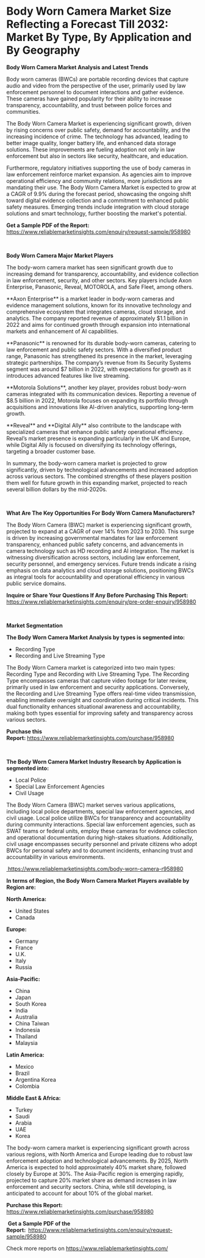 <p><h1>Body Worn Camera Market Size Reflecting a Forecast Till 2032: Market By Type, By Application and By Geography</h1></p><p><strong>Body Worn Camera Market Analysis and Latest Trends</strong></p>
<p><p>Body worn cameras (BWCs) are portable recording devices that capture audio and video from the perspective of the user, primarily used by law enforcement personnel to document interactions and gather evidence. These cameras have gained popularity for their ability to increase transparency, accountability, and trust between police forces and communities.</p><p>The Body Worn Camera Market is experiencing significant growth, driven by rising concerns over public safety, demand for accountability, and the increasing incidence of crime. The technology has advanced, leading to better image quality, longer battery life, and enhanced data storage solutions. These improvements are fueling adoption not only in law enforcement but also in sectors like security, healthcare, and education.</p><p>Furthermore, regulatory initiatives supporting the use of body cameras in law enforcement reinforce market expansion. As agencies aim to improve operational efficiency and community relations, more jurisdictions are mandating their use. The Body Worn Camera Market is expected to grow at a CAGR of 9.9% during the forecast period, showcasing the ongoing shift toward digital evidence collection and a commitment to enhanced public safety measures. Emerging trends include integration with cloud storage solutions and smart technology, further boosting the market's potential.</p></p>
<p><strong>Get a Sample PDF of the Report:&nbsp;</strong> <a href="https://www.reliablemarketinsights.com/enquiry/request-sample/958980?utm_campaign=2176&utm_medium=2&utm_source=Github&utm_content=ia&utm_term=06022025&utm_id=body-worn-camera">https://www.reliablemarketinsights.com/enquiry/request-sample/958980</a></p>
<p>&nbsp;</p>
<p><strong>Body Worn Camera Major Market Players</strong></p>
<p><p>The body-worn camera market has seen significant growth due to increasing demand for transparency, accountability, and evidence collection in law enforcement, security, and other sectors. Key players include Axon Enterprise, Panasonic, Reveal, MOTOROLA, and Safe Fleet, among others.</p><p>**Axon Enterprise** is a market leader in body-worn cameras and evidence management solutions, known for its innovative technology and comprehensive ecosystem that integrates cameras, cloud storage, and analytics. The company reported revenue of approximately $1.1 billion in 2022 and aims for continued growth through expansion into international markets and enhancement of AI capabilities.</p><p>**Panasonic** is renowned for its durable body-worn cameras, catering to law enforcement and public safety sectors. With a diversified product range, Panasonic has strengthened its presence in the market, leveraging strategic partnerships. The company’s revenue from its Security Systems segment was around $7 billion in 2022, with expectations for growth as it introduces advanced features like live streaming.</p><p>**Motorola Solutions**, another key player, provides robust body-worn cameras integrated with its communication devices. Reporting a revenue of $8.5 billion in 2022, Motorola focuses on expanding its portfolio through acquisitions and innovations like AI-driven analytics, supporting long-term growth.</p><p>**Reveal** and **Digital Ally** also contribute to the landscape with specialized cameras that enhance public safety operational efficiency. Reveal’s market presence is expanding particularly in the UK and Europe, while Digital Ally is focused on diversifying its technology offerings, targeting a broader customer base.</p><p>In summary, the body-worn camera market is projected to grow significantly, driven by technological advancements and increased adoption across various sectors. The combined strengths of these players position them well for future growth in this expanding market, projected to reach several billion dollars by the mid-2020s.</p></p>
<p>&nbsp;</p>
<p><strong>What Are The Key Opportunities For Body Worn Camera Manufacturers?</strong></p>
<p><p>The Body Worn Camera (BWC) market is experiencing significant growth, projected to expand at a CAGR of over 14% from 2023 to 2030. This surge is driven by increasing governmental mandates for law enforcement transparency, enhanced public safety concerns, and advancements in camera technology such as HD recording and AI integration. The market is witnessing diversification across sectors, including law enforcement, security personnel, and emergency services. Future trends indicate a rising emphasis on data analytics and cloud storage solutions, positioning BWCs as integral tools for accountability and operational efficiency in various public service domains.</p></p>
<p><strong>Inquire or Share Your Questions If Any Before Purchasing This Report:</strong> <a href="https://www.reliablemarketinsights.com/enquiry/pre-order-enquiry/958980?utm_campaign=2176&utm_medium=2&utm_source=Github&utm_content=ia&utm_term=06022025&utm_id=body-worn-camera">https://www.reliablemarketinsights.com/enquiry/pre-order-enquiry/958980</a></p>
<p>&nbsp;</p>
<p><strong>Market Segmentation</strong></p>
<p><strong>The Body Worn Camera Market Analysis by types is segmented into:</strong></p>
<p><ul><li>Recording Type</li><li>Recording and Live Streaming Type</li></ul></p>
<p><p>The Body Worn Camera market is categorized into two main types: Recording Type and Recording with Live Streaming Type. The Recording Type encompasses cameras that capture video footage for later review, primarily used in law enforcement and security applications. Conversely, the Recording and Live Streaming Type offers real-time video transmission, enabling immediate oversight and coordination during critical incidents. This dual functionality enhances situational awareness and accountability, making both types essential for improving safety and transparency across various sectors.</p></p>
<p><strong>Purchase this Report:&nbsp;</strong><a href="https://www.reliablemarketinsights.com/purchase/958980?utm_campaign=2176&utm_medium=2&utm_source=Github&utm_content=ia&utm_term=06022025&utm_id=body-worn-camera">https://www.reliablemarketinsights.com/purchase/958980</a></p>
<p>&nbsp;</p>
<p><strong>The Body Worn Camera Market Industry Research by Application is segmented into:</strong></p>
<p><ul><li>Local Police</li><li>Special Law Enforcement Agencies</li><li>Civil Usage</li></ul></p>
<p><p>The Body Worn Camera (BWC) market serves various applications, including local police departments, special law enforcement agencies, and civil usage. Local police utilize BWCs for transparency and accountability during community interactions. Special law enforcement agencies, such as SWAT teams or federal units, employ these cameras for evidence collection and operational documentation during high-stakes situations. Additionally, civil usage encompasses security personnel and private citizens who adopt BWCs for personal safety and to document incidents, enhancing trust and accountability in various environments.</p></p>
<p><a href="https://www.reliablemarketinsights.com/body-worn-camera-r958980?utm_campaign=2176&utm_medium=2&utm_source=Github&utm_content=ia&utm_term=06022025&utm_id=body-worn-camera">&nbsp;https://www.reliablemarketinsights.com/body-worn-camera-r958980</a></p>
<p><strong>In terms of Region, the Body Worn Camera Market Players available by Region are:</strong></p>
<p>
    <p> <strong> North America: </strong>
        <ul>
            <li>United States</li>
            <li>Canada</li>
        </ul>
        </p> 
    <p> <strong> Europe: </strong>
        <ul>
            <li>Germany</li>
            <li>France</li>
            <li>U.K.</li>
            <li>Italy</li>
            <li>Russia</li>
        </ul>
        </p> 
    <p> <strong> Asia-Pacific: </strong>
        <ul>
            <li>China</li>
            <li>Japan</li>
            <li>South Korea</li>
            <li>India</li>
            <li>Australia</li>
            <li>China Taiwan</li>
            <li>Indonesia</li>
            <li>Thailand</li>
            <li>Malaysia</li>
        </ul>
        </p> 
    <p> <strong> Latin America: </strong>
        <ul>
            <li>Mexico</li>
            <li>Brazil</li>
            <li>Argentina Korea</li>
            <li>Colombia</li>
        </ul>
        </p> 
    <p> <strong> Middle East & Africa: </strong>
        <ul>
            <li>Turkey</li>
            <li>Saudi</li>
            <li>Arabia</li>
            <li>UAE</li>
            <li>Korea</li>
        </ul>
    </p>
    </p>
<p><p>The body-worn camera market is experiencing significant growth across various regions, with North America and Europe leading due to robust law enforcement adoption and technological advancements. By 2025, North America is expected to hold approximately 40% market share, followed closely by Europe at 30%. The Asia-Pacific region is emerging rapidly, projected to capture 20% market share as demand increases in law enforcement and security sectors. China, while still developing, is anticipated to account for about 10% of the global market.</p></p>
<p><strong>Purchase this Report: </strong><a href="https://www.reliablemarketinsights.com/purchase/958980?utm_campaign=2176&utm_medium=2&utm_source=Github&utm_content=ia&utm_term=06022025&utm_id=body-worn-camera">https://www.reliablemarketinsights.com/purchase/958980</a></p>
<p>&nbsp;<strong>Get a Sample PDF of the Report:&nbsp;&nbsp;</strong><a href="https://www.reliablemarketinsights.com/enquiry/request-sample/958980?utm_campaign=2176&utm_medium=2&utm_source=Github&utm_content=ia&utm_term=06022025&utm_id=body-worn-camera">https://www.reliablemarketinsights.com/enquiry/request-sample/958980</a></p>
<p><strong></strong></p>
<p>Check more reports on <a href="https://www.reliablemarketinsights.com/?utm_campaign=2176&utm_medium=2&utm_source=Github&utm_content=ia&utm_term=06022025&utm_id=body-worn-camera">https://www.reliablemarketinsights.com/</a></p>